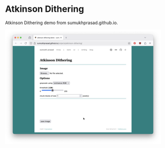 # Atkinson Dithering


Atkinson Dithering demo from sumukhprasad.github.io.


![screenshot](./screenshot.png)